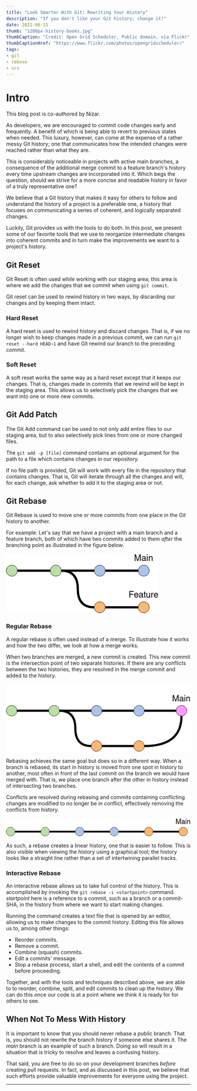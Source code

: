 ```yaml
---
title: "Look Smarter With Git: Rewriting Your History"
description: "If you don't like your Git history; change it!"
date: 2022-06-15
thumb: "1280px-history-books.jpg"
thumbCaption: "Credit: Open Grid Scheduler, Public domain, via Flickr"
thumbCaptionHref: "https://www.flickr.com/photos/opengridscheduler/"
tags:
- git
- rebase
- vcs
---
```

# Intro
This blog post is co-authored by Nizar.

As developers, we are encouraged to commit code changes early and frequently. A benefit of which is being able to revert to previous states when needed. This luxury, however, can come at the expense of a rather messy Git history; one that communicates how the intended changes were reached rather than what they are.

This is considerably noticeable in projects with active main branches, a consequence of the additional merge commit to a feature branch's history every time upstream changes are incorporated into it. Which begs the question, should we strive for a more concise and readable history in favor of a truly representative one?

We believe that a Git history that makes it easy for others to follow and understand the history of a project is a preferable one, a history that focuses on communicating a series of coherent, and logically separated changes.

Luckily, Git provides us with the tools to do both. In this post, we present some of our favorite tools that we use to reorganize intermediate changes into coherent commits and in turn make the improvements we want to a project's history.

## Git Reset
Git Reset is often used while working with our staging area; this area is where we add the changes that we commit when using `git commit`.

Git reset can be used to rewind history in two ways, by discarding our changes and by keeping them intact.

### Hard Reset
A hard reset is used to rewind history and discard changes. That is, if we no longer wish to keep changes made in a previous commit, we can run `git reset --hard HEAD~1` and have Git rewind our branch to the preceding commit.

### Soft Reset
A soft reset works the same way as a hard reset except that it keeps our changes. That is, changes made in commits that we rewind will be kept in the staging area. This allows us to selectively pick the changes that we want into one or more new commits.

## Git Add Patch
The Git Add command can be used to not only add entire files to our staging area, but to also selectively pick lines from one or more changed files.

The `git add -p [file]` command contains an optional argument for the path to a file which contains changes in our repository.

If no file path is provided, Git will work with every file in the repository that contains changes. That is, Git will iterate through all the changes and will, for each change, ask whether to add it to the staging area or not.

## Git Rebase
Git Rebase is used to move one or more commits from one place in the Git history to another.

For example: Let's say that we have a project with a main branch and a feature branch, both of which have two commits added to them _after_ the branching point as illustrated in the figure below.

![Git history with two diverging branches](git-history-initial-state.webp)

### Regular Rebase
A regular rebase is often used instead of a merge. To illustrate how it works and how the two differ, we look at how a merge works.

When two branches are merged, a new commit is created. This new commit is the intersection point of two separate histories. If there are any conflicts between the two histories, they are resolved in the merge commit and added to the history.

![Git history with two diverging branches](git-history-merged.webp)

Rebasing achieves the same goal but does so in a different way. When a branch is rebased, its start in history is moved from one spot in history to another, most often in front of the last commit on the branch we would have merged with. That is, we place one branch after the other in history instead of intersecting two branches.

Conflicts are resolved during rebasing and commits containing conflicting changes
are modified to no longer be in conflict, effectively removing the conflicts from history.

![Git history with two diverging branches](git-history-rebased.webp)

As such, a rebase creates a linear history, one that is easier to follow. This is also visible when viewing the history using a graphical tool; the history looks like a straight line rather than a set of intertwining parallel tracks.

### Interactive Rebase
An interactive rebase allows us to take full control of the history. This is accomplished by invoking the `git rebase -i <startpoint>` command. _startpoint_ here is a reference to a commit, such as a branch or a commit-SHA, in the history from where we want to start making changes.

Running the command creates a text file that is opened by an editor, allowing us to make changes to the commit history. Editing this file allows us to, among other things:

* Reorder commits.
* Remove a commit.
* Combine (squash) commits.
* Edit a commits' message.
* Stop a rebase process, start a shell, and edit the contents of a commit before proceeding.

Together, and with the tools and techniques described above, we are able to to reorder, combine, split, and edit commits to clean up the history. We can do this once our code is at a point where we think it is ready for for others to see.

## When Not To Mess With History
It is important to know that you should never rebase a public branch. That is, you should not rewrite the branch history if someone else shares it. The _main_ branch is an example of such a branch. Doing so will result in a situation that is tricky to resolve and leaves a confusing history.

That said, you are free to do so on your development branches _before_ creating pull requests. In fact, and as discussed in this post, we believe that such efforts provide valuable improvements for everyone using the project.

---